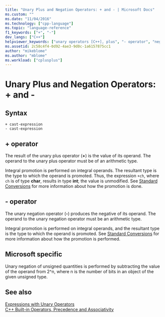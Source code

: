 ```yaml
---
title: "Unary Plus and Negation Operators: + and - | Microsoft Docs"
ms.custom: ""
ms.date: "11/04/2016"
ms.technology: ["cpp-language"]
ms.topic: "language-reference"
f1_keywords: ["+", "-"]
dev_langs: ["C++"]
helpviewer_keywords: ["unary operators [C++], plus", "- operator", "negation operator", "+ operator [C++], unary operators", "+ operator"]
ms.assetid: 2c58c4f4-0d92-4ae3-9d0c-1a6157875cc1
author: "mikeblome"
ms.author: "mblome"
ms.workload: ["cplusplus"]
---
```

# Unary Plus and Negation Operators: + and -

## Syntax

```
+ cast-expression
- cast-expression
```

## + operator

The result of the unary plus operator (**+**) is the value of its operand. The operand to the unary plus operator must be of an arithmetic type.

Integral promotion is performed on integral operands. The resultant type is the type to which the operand is promoted. Thus, the expression `+ch`, where `ch` is of type **char**, results in type **int**; the value is unmodified. See [Standard Conversions](standard-conversions.md) for more information about how the promotion is done.

## - operator

The unary negation operator (**-**) produces the negative of its operand. The operand to the unary negation operator must be an arithmetic type.

Integral promotion is performed on integral operands, and the resultant type is the type to which the operand is promoted. See [Standard Conversions](standard-conversions.md) for more information about how the promotion is performed.

## Microsoft specific

Unary negation of unsigned quantities is performed by subtracting the value of the operand from 2^n, where n is the number of bits in an object of the given unsigned type.

## See also

[Expressions with Unary Operators](../cpp/expressions-with-unary-operators.md)<br/>
[C++ Built-in Operators, Precedence and Associativity](../cpp/cpp-built-in-operators-precedence-and-associativity.md)